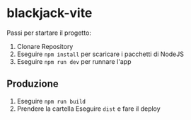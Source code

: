 # blackjack-vite

Passi per startare il progetto:

1. Clonare Repository
2. Eseguire ```npm install``` per scaricare i pacchetti di NodeJS
3. Eseguire ```npm run dev``` per runnare l'app

## Produzione

1. Eseguire ```npm run build```
2. Prendere la cartella Eseguire ```dist``` e fare il deploy
